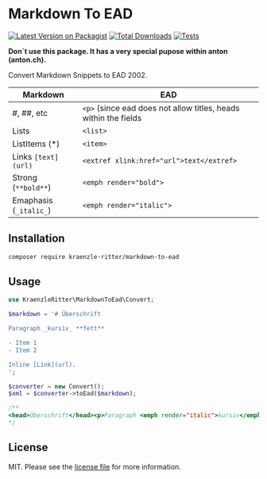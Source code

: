 # Markdown To EAD

[![Latest Version on Packagist][ico-version]][link-packagist]
[![Total Downloads][ico-downloads]][link-downloads]
[![Tests](https://github.com/kraenzle-ritter/markdown-to-ead/actions/workflows/run-tests.yml/badge.svg)](https://github.com/kraenzle-ritter/markdown-to-ead/actions/workflows/run-tests.yml)


**Don´t use this package. It has a very special pupose within anton (anton.ch).**

Convert Markdown Snippets to EAD 2002.

|Markdown| EAD |
|--------|-----|
|#, ##, etc | `<p>` (since ead does not allow titles, heads within the fields |
| Lists     | `<list>` | 
| ListItems (*) | `<item>` |
| Links `[text](url)` | `<extref xlink:href="url">text</extref>`|
| Strong (`**bold**`) | `<emph render="bold">` |
| Emaphasis (`_italic_`) | `<emph render="italic">` |


## Installation

```bash
composer require kraenzle-ritter/markdown-to-ead
````

## Usage

```php 
use KraenzleRitter\MarkdownToEad\Convert;

$markdown = '# Überschrift

Paragraph _kursiv_ **fett**

- Item 1
- Item 2

Inline [Link](url).
';

$converter = new Convert();
$xml = $converter->toEad($markdown);

/**
<head>Überschrift</head><p>Paragraph <emph render="italic">kursiv</emph> <emph render="bold">fett</emph></p><list><item>Item 1</item><item>Item 2</item></list><p>Inline <extref xlink:href="url">Link</extref>.</p>
*/
```


## License

MIT. Please see the [license file](LICENSE.md) for more information.

[ico-version]: https://img.shields.io/packagist/v/kraenzle-ritter/markdown-to-ead.svg?style=flat-square
[ico-downloads]: https://img.shields.io/packagist/dt/kraenzle-ritter/markdown-to-ead.svg?style=flat-square


[link-packagist]: https://packagist.org/packages/kraenzle-ritter/markdown-to-ead
[link-downloads]: https://packagist.org/packages/kraenzle-ritter/markdown-to-ead
[link-author]: https://github.com/kraenzle-ritter
[link-contributors]: ../../contributors
